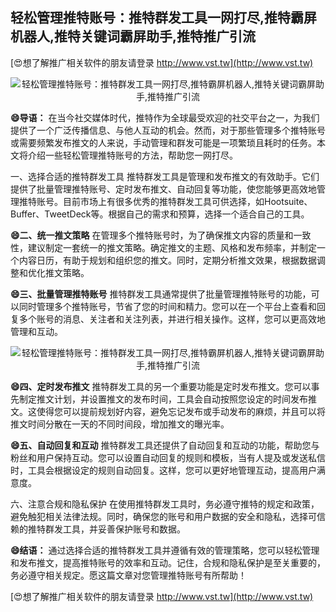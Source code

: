 ## **轻松管理推特账号：推特群发工具一网打尽,推特霸屏机器人,推特关键词霸屏助手,推特推广引流**

[😍想了解推广相关软件的朋友请登录 http://www.vst.tw](http://www.vst.tw)

 <center><img src="https://vst.tw/MP4/tuiguang/png/2.png" alt="轻松管理推特账号：推特群发工具一网打尽,推特霸屏机器人,推特关键词霸屏助手,推特推广引流"></center>

**😄导语：**
在当今社交媒体时代，推特作为全球最受欢迎的社交平台之一，为我们提供了一个广泛传播信息、与他人互动的机会。然而，对于那些管理多个推特账号或需要频繁发布推文的人来说，手动管理和群发可能是一项繁琐且耗时的任务。本文将介绍一些轻松管理推特账号的方法，帮助您一网打尽。

一、选择合适的推特群发工具
推特群发工具是管理和发布推文的有效助手。它们提供了批量管理推特账号、定时发布推文、自动回复等功能，使您能够更高效地管理推特账号。目前市场上有很多优秀的推特群发工具可供选择，如Hootsuite、Buffer、TweetDeck等。根据自己的需求和预算，选择一个适合自己的工具。

**😄二、统一推文策略**
在管理多个推特账号时，为了确保推文内容的质量和一致性，建议制定一套统一的推文策略。确定推文的主题、风格和发布频率，并制定一个内容日历，有助于规划和组织您的推文。同时，定期分析推文效果，根据数据调整和优化推文策略。

**😄三、批量管理推特账号**
推特群发工具通常提供了批量管理推特账号的功能，可以同时管理多个推特账号，节省了您的时间和精力。您可以在一个平台上查看和回复多个账号的消息、关注者和关注列表，并进行相关操作。这样，您可以更高效地管理和互动。

 <center><img src="https://vst.tw/MP4/tuiguang/png/8.png" alt="轻松管理推特账号：推特群发工具一网打尽,推特霸屏机器人,推特关键词霸屏助手,推特推广引流"></center>

**😄四、定时发布推文**
推特群发工具的另一个重要功能是定时发布推文。您可以事先制定推文计划，并设置推文的发布时间，工具会自动按照您设定的时间发布推文。这使得您可以提前规划好内容，避免忘记发布或手动发布的麻烦，并且可以将推文时间分散在一天的不同时间段，增加推文的曝光率。

**😄五、自动回复和互动**
推特群发工具还提供了自动回复和互动的功能，帮助您与粉丝和用户保持互动。您可以设置自动回复的规则和模板，当有人提及或发送私信时，工具会根据设定的规则自动回复。这样，您可以更好地管理互动，提高用户满意度。

六、注意合规和隐私保护
在使用推特群发工具时，务必遵守推特的规定和政策，避免触犯相关法律法规。同时，确保您的账号和用户数据的安全和隐私，选择可信赖的推特群发工具，并妥善保护账号和数据。

**😄结语：**
通过选择合适的推特群发工具并遵循有效的管理策略，您可以轻松管理和发布推文，提高推特账号的效率和互动。记住，合规和隐私保护是至关重要的，务必遵守相关规定。愿这篇文章对您管理推特账号有所帮助！

[😍想了解推广相关软件的朋友请登录 http://www.vst.tw](http://www.vst.tw)



